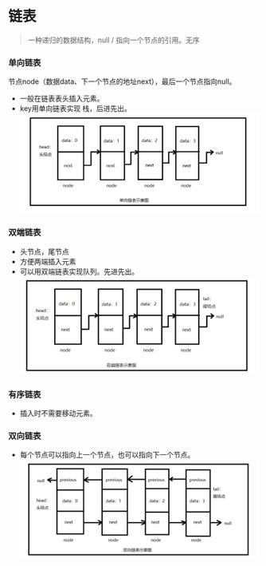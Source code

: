 # 链表

> 一种递归的数据结构，null / 指向一个节点的引用。无序

### 单向链表
节点node（数据data、下一个节点的地址next），最后一个节点指向null。
- 一般在链表表头插入元素。
- key用单向链表实现 栈，后进先出。 
![image](images/linked-list-1.png)

### 双端链表
- 头节点，尾节点
- 方便两端插入元素
- 可以用双端链表实现队列。先进先出。
![image](images/linked-list-2.png)

### 有序链表
- 插入时不需要移动元素。

### 双向链表
- 每个节点可以指向上一个节点，也可以指向下一个节点。
![image](images/linked-list-3.png)

